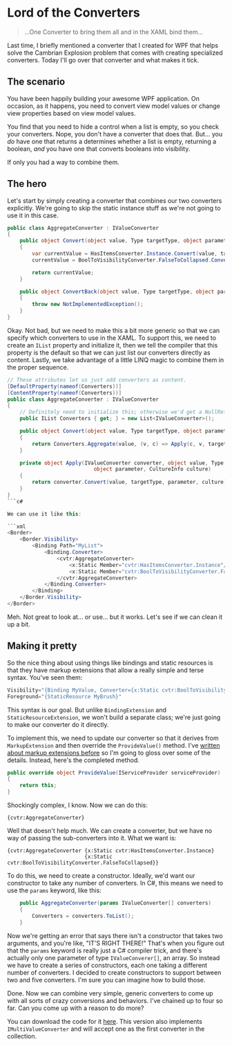 # Lord of the Converters

> ...One Converter to bring them all and in the XAML bind them...

Last time, I briefly mentioned a converter that I created for WPF that helps solve the Cambrian Explosion problem that comes with creating specialized converters.  Today I'll go over that converter and what makes it tick.

## The scenario

You have been happily building your awesome WPF application.  On occasion, as it happens, you need to convert view model values or change view properties based on view model values.

You find that you need to hide a control when a list is empty, so you check your converters.  Nope, you don't have a converter that does that.  But... you *do* have one that returns a determines whether a list is empty, returning a boolean, *and* you have one that converts booleans into visibility.

If only you had a way to combine them.

## The hero

Let's start by simply creating a converter that combines our two converters explicitly.  We're going to skip the static instance stuff as we're not going to use it in this case.

```c#
public class AggregateConverter : IValueConverter
{
	public object Convert(object value, Type targetType, object parameter, CultureInfo culture)
	{
		var currentValue = HasItemsConverter.Instance.Convert(value, targetType, parameter, culture);
		currentValue = BoolToVisibilityConverter.FalseToCollapsed.Convert(currentValue, targetType, parameter, culture);

		return currentValue;
	}

	public object ConvertBack(object value, Type targetType, object parameter, CultureInfo culture)
	{
		throw new NotImplementedException();
	}
}
```

Okay.  Not bad, but we need to make this a bit more generic so that we can specify which converters to use in the XAML.  To support this, we need to create an `IList` property and initialize it, then we tell the compiler that this property is the default so that we can just list our converters directly as content.  Lastly, we take advantage of a little LINQ magic to combine them in the proper sequence.

```c#
// These attributes let us just add converters as content.
[DefaultProperty(nameof(Converters))]
[ContentProperty(nameof(Converters))]
public class AggregateConverter : IValueConverter
{
	// Definitely need to initialize this; otherwise we'd get a NullReferenceException.
	public IList Converters { get; } = new List<IValueConverter>();

	public object Convert(object value, Type targetType, object parameter, CultureInfo culture)
	{
		return Converters.Aggregate(value, (v, c) => Apply(c, v, targetType, parameter, culture);
	}

	private object Apply(IValueConverter converter, object value, Type targetType,
							object parameter, CultureInfo culture)
	{
		return converter.Convert(value, targetType, parameter, culture);
	}
}
```c#

We can use it like this:

```xml
<Border>
	<Border.Visibility>
		<Binding Path="MyList">
			<Binding.Converter>
				<cvtr:AggregateConverter>
					<x:Static Member="cvtr:HasItemsConverter.Instance"/>
					<x:Static Member="cvtr:BoolToVisibilityConverter.FalseToCollapsed"/>
				</cvtr:AggregateConverter>
			</Binding.Converter>
		</Binding>
	</Border.Visibility>
</Border>
```

Meh.  Not great to look at... or use... but it works.  Let's see if we can clean it up a bit.

## Making it pretty

So the nice thing about using things like bindings and static resources is that they have markup extensions that allow a really simple and terse syntax.  You've seen them:

```js <!-- not really js, but it give the highlighting I want -->
Visibility="{Binding MyValue, Converter={x:Static cvtr:BoolToVisibilityConverter.FalseToCollapsed}}"
Foreground="{StaticResource MyBrush}"
```

This syntax is our goal.  But unlike `BindingExtension` and `StaticResourceExtension`, we won't build a separate class; we're just going to make our converter do it directly.

To implement this, we need to update our converter so that it derives from `MarkupExtension` and then override the `ProvideValue()` method.  I've [written about markup extensions before](https://codingforsmarties.wordpress.com/2016/12/20/reinventing-the-wheel/) so I'm going to gloss over some of the details.  Instead, here's the completed method.

```c#
public override object ProvideValue(IServiceProvider serviceProvider)
{
	return this;
}
```

Shockingly complex, I know.  Now we can do this:

```
{cvtr:AggregateConverter}
```

Well that doesn't help much.  We can create a converter, but we have no way of passing the sub-converters into it.  What we want is:

```
{cvtr:AggregateConverter {x:Static cvtr:HasItemsConverter.Instance}
						 {x:Static cvtr:BoolToVisibilityConverter.FalseToCollapsed}}
```

To do this, we need to create a constructor.  Ideally, we'd want our constructor to take any number of converters.  In C#, this means we need to use the `params` keyword, like this:

```c#
	public AggregateConverter(params IValueConverter[] converters)
	{
		Converters = converters.ToList();
	}
```

Now we're getting an error that says there isn't a constructor that takes two arguments, and you're like, "IT'S RIGHT THERE!"  That's when you figure out that the `params` keyword is really just a C# compiler trick, and there's actually only one parameter of type `IValueConverer[]`, an array.  So instead we have to create a series of constructors, each one taking a different number of converters.  I decided to create constructors to support between two and five converters.  I'm sure you can imagine how to build those.

Done.  Now we can combine very simple, generic converters to come up with all sorts of crazy conversions and behaviors.  I've chained up to four so far.  Can you come up with a reason to do more?

You can download the code for it [here](https://1drv.ms/u/s!AsfebNc2nZnZh58s6rVs7MvazSwedg).  This version also implements `IMultiValueConverter` and will accept one as the first converter in the collection.